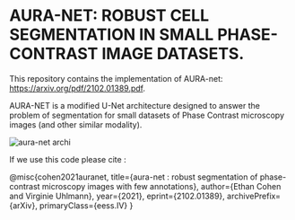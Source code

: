 # AURA-NET: ROBUST CELL SEGMENTATION IN SMALL PHASE-CONTRAST IMAGE DATASETS. 

This repository contains the implementation of AURA-net: https://arxiv.org/pdf/2102.01389.pdf.

AURA-NET is a modified U-Net architecture designed to answer the problem of segmentation for small datasets of Phase Contrast microscopy images (and other similar modality).

![aura-net archi](https://user-images.githubusercontent.com/55588944/110379289-ef951600-8056-11eb-9407-4480324b15aa.PNG)


If we use this code please cite :

@misc{cohen2021auranet,
      title={aura-net : robust segmentation of phase-contrast microscopy images with few annotations}, 
      author={Ethan Cohen and Virginie Uhlmann},
      year={2021},
      eprint={2102.01389},
      archivePrefix={arXiv},
      primaryClass={eess.IV}
}
